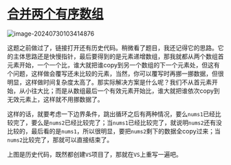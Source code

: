 # [合并两个有序数组](https://leetcode.cn/problems/merge-sorted-array/)

![image-20240730103414876](https://md-wind.oss-cn-nanjing.aliyuncs.com/md/202407301034084.png)

这题之前做过了，链接打开还有历史代码。稍微看了题目，我还记得它的思路。它的主体思路还是快慢指针，最后要得到的是元素递增数组，那我就都从两个数组首元素开始，一个一个比，谁大就把谁copy到另一个数组的下一个元素处，但这有个问题，这样做会覆写还未比较的元素，当然，你可以覆写时再挪一挪数据，但很明显，这样做时间复杂度太高了。那实际解决方案是什么呢？我们不从首元素开始，从小往大比；而是从数组最后一个有效元素开始比，谁大就把谁依次copy到无效元素上，这样就不用挪数据了。

这样的话，就要考虑一下边界条件，跳出循环之后有两种情况，要么`nums1`已经比较完了，要么是`nums2`已经比较完了；当`nums1`已经比较完了，就说明`nums2`还有没比较的，最后看的是`nums1`，所以很明显，要把`nums2`剩下的数据全copy过来；当`nums2`比较完了，那就可以直接结束了。

上图是历史代码，既然都创建`VS`项目了，那就在`VS`上重写一遍吧。
